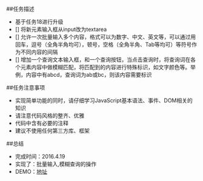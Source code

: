 ##任务描述

- 基于任务18进行升级
- [] 将新元素输入框从input改为textarea
- [] 允许一次批量输入多个内容，格式可以为数字、中文、英文等，可以通过用回车，逗号（全角半角均可），顿号，空格（全角半角、Tab等均可）等符号作为不同内容的间隔
- [] 增加一个查询文本输入框，和一个查询按钮，当点击查询时，将查询词在各个元素内容中做模糊匹配，将匹配到的内容进行特殊标识，如文字颜色等。举例，内容中有abcd，查询词为ab或bc，则该内容需要标识

##任务注意事项

- 实现简单功能的同时，请仔细学习JavaScript基本语法、事件、DOM相关的知识
- 请注意代码风格的整齐、优雅
- 代码中含有必要的注释
- 建议不使用任何第三方库、框架

##总结

- 完成时间：2016.4.19
- 实现了：批量输入,模糊查询的操作
- DEMO：[地址](http://nitta-honoka.github.io/BaiduIFE-Task18-21-JSQueue/task20/index.html)
